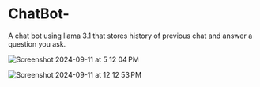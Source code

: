 # ChatBot-
A chat bot using llama 3.1 that stores history of previous chat and answer a question you ask.

![Screenshot 2024-09-11 at 5 12 04 PM](https://github.com/user-attachments/assets/db4109e8-cb00-42e7-8e24-d3b5cdca5397)

![Screenshot 2024-09-11 at 12 12 53 PM](https://github.com/user-attachments/assets/d3ba4e51-0fbd-40a0-866f-7ca62dd20d64)
